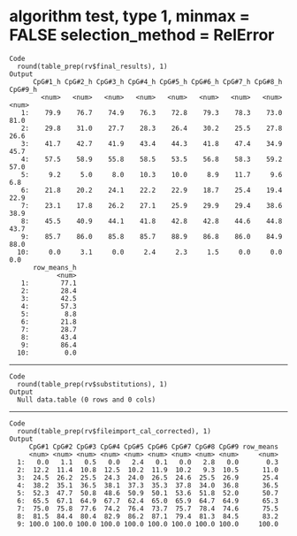 # algorithm test, type 1, minmax = FALSE selection_method = RelError

    Code
      round(table_prep(rv$final_results), 1)
    Output
          CpG#1_h CpG#2_h CpG#3_h CpG#4_h CpG#5_h CpG#6_h CpG#7_h CpG#8_h CpG#9_h
            <num>   <num>   <num>   <num>   <num>   <num>   <num>   <num>   <num>
       1:    79.9    76.7    74.9    76.3    72.8    79.3    78.3    73.0    81.0
       2:    29.8    31.0    27.7    28.3    26.4    30.2    25.5    27.8    26.6
       3:    41.7    42.7    41.9    43.4    44.3    41.8    47.4    34.9    45.7
       4:    57.5    58.9    55.8    58.5    53.5    56.8    58.3    59.2    57.0
       5:     9.2     5.0     8.0    10.3    10.0     8.9    11.7     9.6     6.8
       6:    21.8    20.2    24.1    22.2    22.9    18.7    25.4    19.4    22.9
       7:    23.1    17.8    26.2    27.1    25.9    29.9    29.4    38.6    38.9
       8:    45.5    40.9    44.1    41.8    42.8    42.8    44.6    44.8    43.7
       9:    85.7    86.0    85.8    85.7    88.9    86.8    86.0    84.9    88.0
      10:     0.0     3.1     0.0     2.4     2.3     1.5     0.0     0.0     0.0
          row_means_h
                <num>
       1:        77.1
       2:        28.4
       3:        42.5
       4:        57.3
       5:         8.8
       6:        21.8
       7:        28.7
       8:        43.4
       9:        86.4
      10:         0.0

---

    Code
      round(table_prep(rv$substitutions), 1)
    Output
      Null data.table (0 rows and 0 cols)

---

    Code
      round(table_prep(rv$fileimport_cal_corrected), 1)
    Output
         CpG#1 CpG#2 CpG#3 CpG#4 CpG#5 CpG#6 CpG#7 CpG#8 CpG#9 row_means
         <num> <num> <num> <num> <num> <num> <num> <num> <num>     <num>
      1:   0.0   1.1   0.5   0.0   2.4   0.1   0.0   2.8   0.0       0.3
      2:  12.2  11.4  10.8  12.5  10.2  11.9  10.2   9.3  10.5      11.0
      3:  24.5  26.2  25.5  24.3  24.0  26.5  24.6  25.5  26.9      25.4
      4:  38.2  35.1  36.5  38.1  37.3  35.3  37.8  34.0  36.8      36.5
      5:  52.3  47.7  50.8  48.6  50.9  50.1  53.6  51.8  52.0      50.7
      6:  65.5  67.1  64.9  67.7  62.4  65.0  65.9  64.7  64.9      65.3
      7:  75.0  75.8  77.6  74.2  76.4  73.7  75.7  78.4  74.6      75.5
      8:  81.5  84.4  80.4  82.9  86.2  87.1  79.4  81.3  84.5      83.2
      9: 100.0 100.0 100.0 100.0 100.0 100.0 100.0 100.0 100.0     100.0

